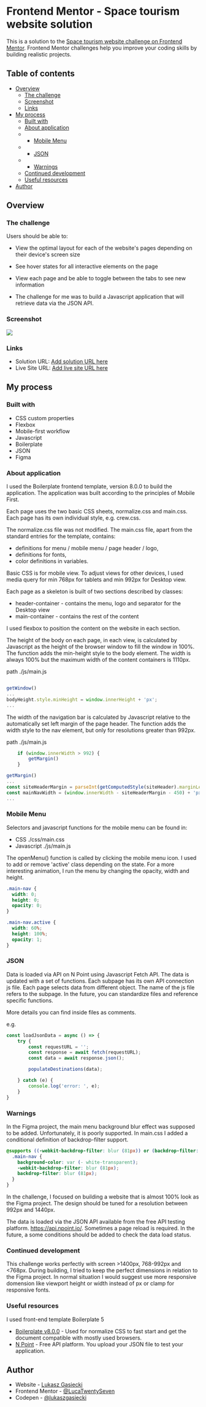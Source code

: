 # Frontend Mentor - Space tourism website solution

This is a solution to the [Space tourism website challenge on Frontend Mentor](https://www.frontendmentor.io/challenges/space-tourism-multipage-website-gRWj1URZ3). Frontend Mentor challenges help you improve your coding skills by building realistic projects. 

## Table of contents

- [Overview](#overview)
  - [The challenge](#the-challenge)
  - [Screenshot](#screenshot)
  - [Links](#links)
- [My process](#my-process)
  - [Built with](#built-with)
  - [About application](#about-application)
  - - [Mobile Menu](#mobile-menu)
  - - [JSON](#json)
  - - [Warnings](#warnings)
  - [Continued development](#continued-development)
  - [Useful resources](#useful-resources)
- [Author](#author)

## Overview

### The challenge

Users should be able to:

- View the optimal layout for each of the website's pages depending on their device's screen size
- See hover states for all interactive elements on the page
- View each page and be able to toggle between the tabs to see new information

- The challenge for me was to build a Javascript application that will retrieve data via the JSON API.

### Screenshot

![](./screenshot.jpg)

### Links

- Solution URL: [Add solution URL here](https://your-solution-url.com)
- Live Site URL: [Add live site URL here](https://your-live-site-url.com)

## My process

### Built with

- CSS custom properties
- Flexbox
- Mobile-first workflow
- Javascript
- Boilerplate
- JSON
- Figma

### About application

I used the Boilerplate frontend template, version 8.0.0 to build the application.
The application was built according to the principles of Mobile First.

Each page uses the two basic CSS sheets, normalize.css and main.css. Each page has its own individual style, e.g. crew.css.

The normalize.css file was not modified.
The main.css file, apart from the standard entries for the template, contains:
- definitions for menu / mobile menu / page header / logo,
- definitions for fonts,
- color definitions in variables.

Basic CSS is for mobile view. To adjust views for other devices, I used media query for min 768px for tablets and min 992px for Desktop view.

Each page as a skeleton is built of two sections described by classes:
- header-container - contains the menu, logo and separator for the Desktop view
- main-container - contains the rest of the content

I used flexbox to position the content on the website in each section.


The height of the body on each page, in each view, is calculated by Javascript as the height of the browser window to fill the window in 100%. The function adds the min-height style to the body element. The width is always 100% but the maximum width of the content containers is 1110px.

path ./js/main.js
```js

getWindow()
...
bodyHeight.style.minHeight = window.innerHeight + 'px';
...

```

The width of the navigation bar is calculated by Javascript relative to the automatically set left margin of the page header. The function adds the width style to the nav element, but only for resolutions greater than 992px.

path ./js/main.js
```js
    if (window.innerWidth > 992) {
        getMargin()
    }

getMargin()
...
const siteHeaderMargin = parseInt(getComputedStyle(siteHeader).marginLeft);
const mainNavWidth = (window.innerWidth - siteHeaderMargin - 450) + 'px';
...

```


### Mobile Menu

Selectors and javascript functions for the mobile menu can be found in:
- CSS ./css/main.css
- Javascript ./js/main.js

The openMenu() function is called by clicking the mobile menu icon.
I used to add or remove 'active' class depending on the state.
For a more interesting animation, I run the menu by changing the opacity, width and height.

```css
.main-nav {
  width: 0;
  height: 0;
  opacity: 0;
}

.main-nav.active {
  width: 60%;
  height: 100%;
  opacity: 1;
}

```

### JSON

Data is loaded via API on N Point using Javascript Fetch API. The data is updated with a set of functions. Each subpage has its own API connection js file. Each page selects data from different object. The name of the js file refers to the subpage.
In the future, you can standardize files and reference specific functions.

More details you can find inside files as comments.

e.g.
```js
const loadJsonData = async () => {
    try {
        const requestURL = '';
        const response = await fetch(requestURL);
        const data = await response.json();

        populateDestinations(data);

    } catch (e) {
        console.log('error: ', e);
    }
}

```

### Warnings

In the Figma project, the main menu background blur effect was supposed to be added. Unfortunately, it is poorly supported. In main.css I added a conditional definition of backdrop-filter support. 

```css
@supports ((-webkit-backdrop-filter: blur (81px)) or (backdrop-filter: blur (81px))) {
  .main-nav {
    background-color: var (- white-transparent);
    -webkit-backdrop-filter: blur (81px);
    backdrop-filter: blur (81px);
  }
}
```

In the challenge, I focused on building a website that is almost 100% look as the Figma project. The design should be tuned for a resolution between 992px and 1440px.

The data is loaded via the JSON API available from the free API testing platform. https://api.npoint.io/. Sometimes a page reload is required.
In the future, a some conditions should be added to check the data load status.

### Continued development

This challenge works perfectly with screen >1400px, 768-992px and <768px.
During building, I tried to keep the perfect dimensions in relation to the Figma project.
In normal situation I would suggest use more responsive domension like viewport height or width instead of px or clamp for responsive fonts.

### Useful resources

I used front-end template Boilerplate 5

- [Boilerplate v8.0.0](https://html5boilerplate.com/) - Used for normalize CSS to fast start and get the document compatible with mostly used browsers.
- [N Point](https://api.npoint.io/) - Free API platform. You upload your JSON file to test your application.

## Author

- Website - [Lukasz Gasiecki](https://supraweb.dev)
- Frontend Mentor - [@LucaTwentySeven](https://www.frontendmentor.io/profile/LucaTwentySeven)
- Codepen - [@lukaszgasiecki](https://codepen.io/collection/PYGwpg)


